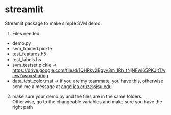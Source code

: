 # streamlit
Streamlit package to make simple SVM demo. 

1. Files needed: 
  - demo.py
  - svm_trained.pickle
  - test_features.h5
  - test_labels.hs
  - svm_testset.pickle -> https://drive.google.com/file/d/1QHRkv2Bgyy3m_1Rh_tNjNFwI65PKJltT/view?usp=sharing
  - data_test_color.mat -> if you are my teammate, you have this, otherwise send me a message at angelica.cruz@sjsu.edu
  
 2. make sure your demo.py and the files are in the same folders. Otherwise, go to the changeable variables and make sure you have the right path
